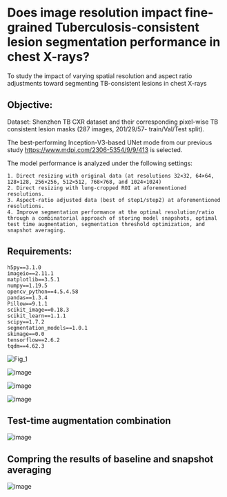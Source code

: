 # Does image resolution impact fine-grained Tuberculosis-consistent lesion segmentation performance in chest X-rays?

To study the impact of varying spatial resolution and aspect ratio adjustments toward segmenting TB-consistent lesions in chest X-rays

## Objective:

Dataset: Shenzhen TB CXR dataset and their corresponding pixel-wise TB consistent lesion masks (287 images, 201/29/57- train/Val/Test split). 

The best-performing Inception-V3-based UNet mode from our previous study https://www.mdpi.com/2306-5354/9/9/413 is selected.

The model performance is analyzed under the following settings:

    1. Direct resizing with original data (at resolutions 32×32, 64×64, 128×128, 256×256, 512×512, 768×768, and 1024×1024)
    2. Direct resizing with lung-cropped ROI at aforementioned resolutions.
    3. Aspect-ratio adjusted data (best of step1/step2) at aforementioned resolutions.
    4. Improve segmentation performance at the optimal resolution/ratio through a combinatorial approach of storing model snapshots, optimal test time augmentation, segmentation threshold optimization, and snapshot averaging.

## Requirements:

    h5py==3.1.0
    imageio==2.11.1
    matplotlib==3.5.1
    numpy==1.19.5
    opencv_python==4.5.4.58
    pandas==1.3.4
    Pillow==9.1.1
    scikit_image==0.18.3
    scikit_learn==1.1.1
    scipy==1.7.2
    segmentation_models==1.0.1
    skimage==0.0
    tensorflow==2.6.2
    tqdm==4.62.3
    
![Fig_1](https://user-images.githubusercontent.com/45852019/212079319-ba402ad1-b86d-4815-ab59-0d25d83d3995.png)


![image](https://user-images.githubusercontent.com/45852019/210234614-ba1aee0b-a679-46db-a388-82b2e9faf49a.png)


![image](https://user-images.githubusercontent.com/45852019/210234673-2c7f0c9a-9746-4b19-bc69-d54eaaadf233.png)


![image](https://user-images.githubusercontent.com/45852019/210234712-24cae50f-9205-47e8-993e-b499e1543289.png)


## Test-time augmentation combination

![image](https://user-images.githubusercontent.com/45852019/210234837-b6297c06-24a6-4071-be09-c6c13a882ca6.png)

## Compring the results of baseline and snapshot averaging

![image](https://user-images.githubusercontent.com/45852019/210234859-2f8dc744-2e4d-43fb-b00b-27b23b0ae0b2.png)
